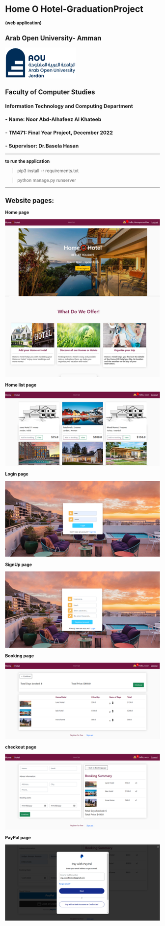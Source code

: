 # Home O Hotel-GraduationProject
**(web application)**

## Arab Open University- Amman 

![](./static/images/logo.png)

## Faculty of Computer Studies

### Information Technology and Computing Department

### - Name: Noor Abd-Alhafeez Al Khateeb

### - TM471: Final Year Project, December 2022 

### - Supervisor: Dr.Basela Hasan

_____________________________

**to run the application**

> pip3 install -r requirements.txt

> python manage.py runserver  


-----------------------------

## Website pages:

**Home page**

![](./static/images/home1.PNG)
![](./static/images/home2.PNG)

**Home list page**

![](./static/images/homelist.PNG)

**Login page**

![](./static/images/login.PNG)

**SignUp page**

![](./static/images/signup.PNG)

**Booking page**

![](./static/images/booking.PNG)

**checkout page**

![](./static/images/checkout.PNG)

**PayPal page**

![](./static/images/paypal.PNG)
